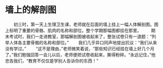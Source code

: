 # 墙上的解剖图
　　初三时，第一天上生理卫生课，老师就在后面的墙上挂上一幅人体解剖图。图上标明了重要的骨骼、肌肉的名称和部位。整个学期那幅图都挂在那里。 
　　期末考试时，我们一走进教室，那幅解剖图被收起来了，整张试卷只有一道题：“列举人体各主要骨骼的名称和部位。” 
　　我们几乎异口同声地提出抗议：“我们从来没有学过。” 
　　“这不是理由，”老师微笑着说，“那些知识已经挂在墙上好几个月了。”我们勉强回答一会儿以后，老师便把试卷收起来，撕得粉碎。“永远记住，”他忠告我们，“教育不仅仅是学别人告诉你的东西！”
 